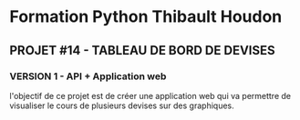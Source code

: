 # Formation Python Thibault Houdon

## PROJET #14 - TABLEAU DE BORD DE DEVISES

### VERSION 1 - API + Application web

l'objectif de ce projet est de créer une application web qui va permettre de visualiser le cours de plusieurs devises sur des graphiques.
